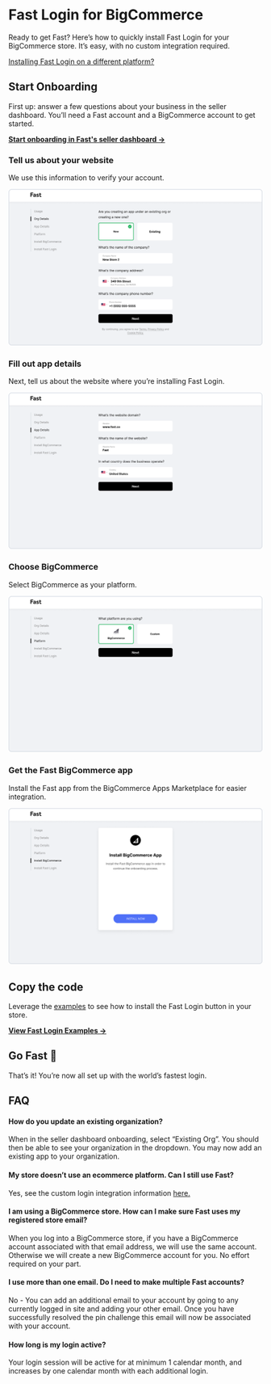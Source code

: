 # Fast Login for BigCommerce
Ready to get Fast? Here’s how to quickly install Fast Login for your BigCommerce store. It’s easy, with no custom integration required.

[Installing Fast Login on a different platform?](/developer-portal/fast-login-install)

## Start Onboarding
First up: answer a few questions about your business in the seller dashboard. You’ll need a Fast account and a BigCommerce account to get started.

[**Start onboarding in Fast's seller dashboard →**](http://fast.co/business)

### Tell us about your website

We use this information to verify your account.

![Tell us about your website](images/fast-login/FastStep1.png)

### Fill out app details

Next, tell us about the website where you’re installing Fast Login.

![Fill out app details](images/fast-login/FastStep2.png)

### Choose BigCommerce

Select BigCommerce as your platform.

![Choose BigCommerce](images/fast-login/FastStep3.png)

### Get the Fast BigCommerce app

Install the Fast app from the BigCommerce Apps Marketplace for easier integration.

![Get the Fast BigCommerce app](images/fast-login/FastStep4.png)

## Copy the code
Leverage the [examples](/developer-portal/fast-login-install-examples) to see how to install the Fast Login button in your store.

[**View Fast Login Examples  →**](/developer-portal/fast-login-bigcommerce-examples)

## Go Fast 🚀
That’s it! You’re now all set up with the world’s fastest login.

## FAQ

#### How do you update an existing organization?
When in the seller dashboard onboarding, select “Existing Org”. You should then be able to see your organization in the dropdown. You may now add an existing app to your organization.

#### My store doesn’t use an ecommerce platform. Can I still use Fast?
Yes, see the custom login integration information [here.](/developer-portal/fast-login-install)

#### I am using a BigCommerce store. How can I make sure Fast uses my registered store email?
When you log into a BigCommerce store, if you have a BigCommerce account associated with that email address, we will use the same account. Otherwise we will create a new BigCommerce account for you. No effort required on your part.

#### I use more than one email. Do I need to make multiple Fast accounts?
No - You can add an additional email to your account by going to any currently logged in site and adding your other email. Once you have successfully resolved the pin challenge this email will now be associated with your account.

#### How long is my login active?
Your login session will be active for at minimum 1 calendar month, and increases by one calendar month with each additional login.